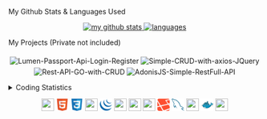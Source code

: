 <!-- My GitHub stats with buefy theme ❤️ -->
<p>My Github Stats & Languages Used</p>

<a align="center" href="">
<p align="center">
<img src="https://github-readme-stats.vercel.app/api?username=aldyrifaldi&count_private=true&show_icons=true&theme=radical" alt="my github stats" width="420"/>&nbsp;<img src="https://github-readme-stats.vercel.app/api/top-langs/?username=aldyrifaldi&layout=compact&hide=html,css&theme=radical" alt="languages" height="165">
</p>
</a>

 
<p>My Projects (Private not included)</p>
<p align="center">
    <img align="middle" src="https://github-readme-stats.vercel.app/api/pin/?username=aldyrifaldi&repo=Lumen-Passport-Api-Login-Register&theme=radical&show_icons=true&layout=compact" alt="Lumen-Passport-Api-Login-Register" width="420"/>
    <img align="middle" src="https://github-readme-stats.vercel.app/api/pin/?username=aldyrifaldi&repo=Simple-CRUD-with-axios-JQuery&theme=radical&show_icons=true&layout=compact" alt="Simple-CRUD-with-axios-JQuery"width="420"/>
    <img align="middle" src="https://github-readme-stats.vercel.app/api/pin/?username=aldyrifaldi&repo=Rest-API-GO-with-CRUD&theme=radical&show_icons=true&layout=compact" alt="Rest-API-GO-with-CRUD" width="420"/>
    <img align="middle" src="https://github-readme-stats.vercel.app/api/pin/?username=aldyrifaldi&repo=Lumen-Setup-Api&theme=radical&show_icons=true&layout=compact" alt="AdonisJS-Simple-RestFull-API" width="420"/>
</p>


<details>
    <summary>Coding Statistics</summary> 
    <p align="center">
        <img src="https://wakatime.com/share/@aldy_rifaldi/c28b65e4-6338-4131-b751-a20fbe178cb2.svg" width="100%" height="400"/>
    </p>
</details>




<p align="center">

<img src="https://devicon.dev/devicon.git/icons/ubuntu/ubuntu-plain.svg" width="25px" height="25px"/>
<img src="https://github.com/devicons/devicon/blob/master/icons/html5/html5-original.svg" width="25px" height="25px"/>
<img src="https://github.com/devicons/devicon/blob/master/icons/css3/css3-original.svg" width="25px" height="25px"/>
<img src="https://devicon.dev/devicon.git/icons/javascript/javascript-original.svg" width="25px" height="25px"/>
<img src="https://github.com/devicons/devicon/blob/master/icons/jquery/jquery-original.svg" width="25px" height="25px"/>
<img src="https://devicon.dev/devicon.git/icons/vuejs/vuejs-original.svg" width="25px" height="25px"/>
<img src="https://devicon.dev/devicon.git/icons/php/php-original.svg" width="25px" height="25px"/>
<img src="https://devicon.dev/devicon.git/icons/go/go-original.svg" width="25px" height="25px"/>
<img src="https://github.com/devicons/devicon/blob/master/icons/laravel/laravel-plain.svg" width="25px" height="25px"/>
<img src="https://github.com/devicons/devicon/blob/master/icons/mysql/mysql-original.svg" width="25px" height="25px"/>
<img src="https://devicon.dev/devicon.git/icons/android/android-original.svg" width="25px" height="25px"/>
<img src="https://github.com/devicons/devicon/blob/master/icons/docker/docker-original.svg" width="25px" height="25px"/>
<img src="https://devicon.dev/devicon.git/icons/github/github-original.svg" width="25px" height="25px"/>

</p>
